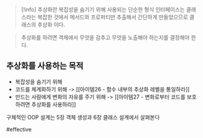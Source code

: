 > [!info] 추상화란
> 복잡성을 숨기기 위해 사용되는 단순한 형식
> 인터페이스는 클래스라는 복잡한 것에서 메서드와 프로퍼티만 추출해서 간단하게 만들었으므로 클래스의 추상화 이다.

> 추상화를 하려면 객체에서 무엇을 감추고 무엇을 노출해야 하는지를 결정해야 한다.

## 추상화를 사용하는 목적
- 복잡성을 숨기기 위해
- 코드를 체계화하기 위해 -> [[아이템26 - 함수 내부의 추상화 레벨을 통일하라]]
- 만드는 사람에게 변화의 자유를 주기 위해 -> [[아이템27 - 변화로부터 코드를 보호하려면 추상화를 사용하라]]

구체적인 OOP 설계는 5장 객체 생성과 6장 클래스 설계에서 살펴본다


#effective 